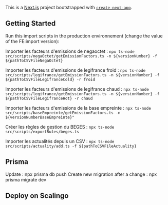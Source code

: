 This is a [Next.js](https://nextjs.org) project bootstrapped with [`create-next-app`](https://nextjs.org/docs/app/api-reference/cli/create-next-app).

## Getting Started

Run this import scripts in the production environnement (change the value of the FE:import version):

Importer les facteurs d'emissions de negaoctet :
`npx ts-node src/scripts/negaOctet/getEmissionFactors.ts -n ${versionNumber} -f ${pathToCSVFileNegaOctet}`

Importer les facteurs d'emissions de legifrance froid :
`npx ts-node src/scripts/legifrance/getEmissionFactors.ts -n ${versionNumber} -f ${pathToCSVFileLegifranceCold} -r froid`

Importer les facteurs d'emissions de legifrance chaud :
`npx ts-node src/scripts/legifrance/getEmissionFactors.ts -n ${versionNumber} -f ${pathToCSVFileLegifranceHot} -r chaud`

Importer les facteurs d'emissions de la base empreinte :
`npx ts-node src/scripts/baseEmpreinte/getEmissionFactors.ts -n ${versionNumberBaseEmpreinte}"`

Créer les règles de gestion du BEGES :
`npx ts-node src/scripts/exportRules/beges.ts`

Importer les actualités depuis un CSV :
`npx ts-node src/scripts/actuality/add.ts -f ${pathToCSVFileActuality}`

## Prisma

Update :
npx prisma db push
Create new migration after a change :
npx prisma migrate dev

## Deploy on Scalingo
